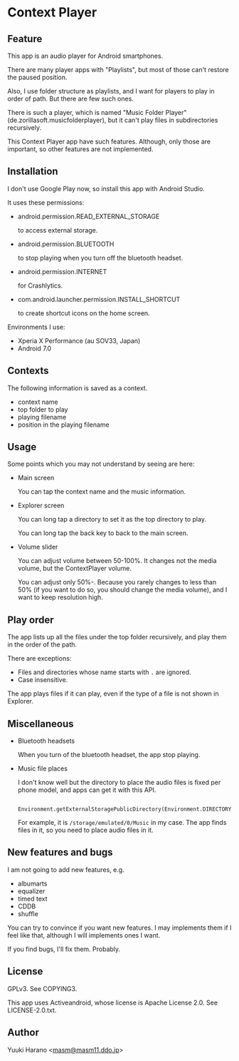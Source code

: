 # Context Player

## Feature

This app is an audio player for Android smartphones.

There are many player apps with "Playlists", but most of those can't restore
the paused position.

Also, I use folder structure as playlists, and I want for players to play
in order of path. But there are few such ones.

There is such a player, which is named "Music Folder Player" (de.zorillasoft.musicfolderplayer),
but it can't play files in subdirectories recursively.

This Context Player app have such features.
Although, only those are important, so other features are not implemented.

## Installation

I don't use Google Play now, so install this app with Android Studio.

It uses these permissions:

- android.permission.READ_EXTERNAL_STORAGE

  to access external storage.

- android.permission.BLUETOOTH

  to stop playing when you turn off the bluetooth headset.

- android.permission.INTERNET

  for Crashlytics.

- com.android.launcher.permission.INSTALL_SHORTCUT

  to create shortcut icons on the home screen.

Environments I use:

- Xperia X Performance (au SOV33, Japan)
- Android 7.0

## Contexts

The following information is saved as a context.

  - context name
  - top folder to play
  - playing filename
  - position in the playing filename

## Usage

Some points which you may not understand by seeing are here:

- Main screen

  You can tap the context name and the music information.

- Explorer screen

  You can long tap a directory to set it as the top directory to play.

  You can long tap the back key to back to the main screen.

- Volume slider

  You can adjust volume between 50-100%. It changes not the media volume,
  but the ContextPlayer volume.

  You can adjust only 50%-. Because you rarely changes to less than 50%
  (if you want to do so, you should change the media volume), and I want
  to keep resolution high.

## Play order

The app lists up all the files under the top folder recursively, and
play them in the order of the path.

There are exceptions:
- Files and directories whose name starts with `.` are ignored.
- Case insensitive.

The app plays files if it can play, even if the type of a file is not shown
in Explorer.

## Miscellaneous

- Bluetooth headsets

  When you turn of the bluetooth headset, the app stop playing.

- Music file places

  I don't know well but the directory to place the audio files is fixed
  per phone model, and apps can get it with this API.
  ```
    Environment.getExternalStoragePublicDirectory(Environment.DIRECTORY_MUSIC);
  ```
  For example, it is `/storage/emulated/0/Music` in my case.
  The app finds files in it, so you need to place audio files in it.

## New features and bugs

I am not going to add new features, e.g.

- albumarts
- equalizer
- timed text
- CDDB
- shuffle

You can try to convince if you want new features.
I may implements them if I feel like that,
although I will implements ones I want.

If you find bugs, I'll fix them. Probably.

## License

GPLv3. See COPYING3.

This app uses Activeandroid, whose license is Apache License 2.0.
See LICENSE-2.0.txt.

## Author

Yuuki Harano &lt;masm@masm11.ddo.jp&gt;
